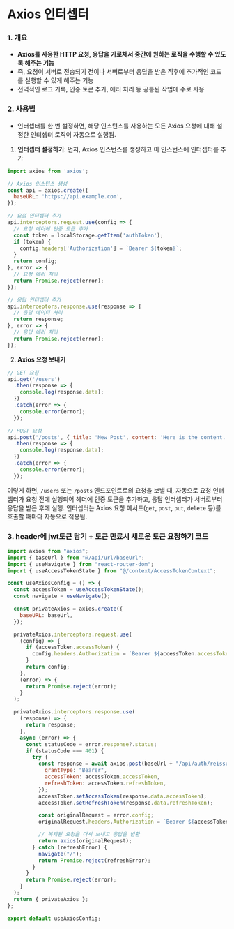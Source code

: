# Axios 인터셉터

### 1. 개요

- **Axios를 사용한 HTTP 요청, 응답을 가로채서 중간에 원하는 로직을 수행할 수 있도록 해주는 기능**
- 즉, 요청이 서버로 전송되기 전이나 서버로부터 응답을 받은 직후에 추가적인 코드를 실행할 수 있게 해주는 기능
- 전역적인 로그 기록, 인증 토큰 추가, 에러 처리 등 공통된 작업에 주로 사용

### 2. 사용법

- 인터셉터를 한 번 설정하면, 해당 인스턴스를 사용하는 모든 Axios 요청에 대해 설정한 인터셉터 로직이 자동으로 실행됨.

1. **인터셉터 설정하기**: 먼저, Axios 인스턴스를 생성하고 이 인스턴스에 인터셉터를 추가

```javascript
import axios from 'axios';

// Axios 인스턴스 생성
const api = axios.create({
  baseURL: 'https://api.example.com',
});

// 요청 인터셉터 추가
api.interceptors.request.use(config => {
  // 요청 헤더에 인증 토큰 추가
  const token = localStorage.getItem('authToken');
  if (token) {
    config.headers['Authorization'] = `Bearer ${token}`;
  }
  return config;
}, error => {
  // 요청 에러 처리
  return Promise.reject(error);
});

// 응답 인터셉터 추가
api.interceptors.response.use(response => {
  // 응답 데이터 처리
  return response;
}, error => {
  // 응답 에러 처리
  return Promise.reject(error);
});
```

2. **Axios 요청 보내기**

```javascript
// GET 요청
api.get('/users')
  .then(response => {
    console.log(response.data);
  })
  .catch(error => {
    console.error(error);
  });

// POST 요청
api.post('/posts', { title: 'New Post', content: 'Here is the content.' })
  .then(response => {
    console.log(response.data);
  })
  .catch(error => {
    console.error(error);
  });
```

이렇게 하면, `/users` 또는 `/posts` 엔드포인트로의 요청을 보낼 때, 자동으로 요청 인터셉터가 요청 전에 실행되어 헤더에 인증 토큰을 추가하고, 응답 인터셉터가 서버로부터 응답을 받은 후에 실행. 인터셉터는 Axios 요청 메서드(`get`, `post`, `put`, `delete` 등)를 호출할 때마다 자동으로 적용됨.



### 3. header에 jwt토큰 담기 + 토큰 만료시 새로운 토큰 요청하기 코드

```jsx
import axios from "axios";
import { baseUrl } from "@/api/url/baseUrl";
import { useNavigate } from "react-router-dom";
import { useAccessTokenState } from "@/context/AccessTokenContext";

const useAxiosConfig = () => {
  const accessToken = useAccessTokenState();
  const navigate = useNavigate();

  const privateAxios = axios.create({
    baseURL: baseUrl,
  });

  privateAxios.interceptors.request.use(
    (config) => {
      if (accessToken.accessToken) {
        config.headers.Authorization = `Bearer ${accessToken.accessToken}`;
      }
      return config;
    },
    (error) => {
      return Promise.reject(error);
    }
  );

  privateAxios.interceptors.response.use(
    (response) => {
      return response;
    },
    async (error) => {
      const statusCode = error.response?.status;
      if (statusCode === 401) {
        try {
          const response = await axios.post(baseUrl + "/api/auth/reissue", {
            grantType: "Bearer",
            accessToken: accessToken.accessToken,
            refreshToken: accessToken.refreshToken,
          });
          accessToken.setAccessToken(response.data.accessToken);
          accessToken.setRefreshToken(response.data.refreshToken);

          const originalRequest = error.config;
          originalRequest.headers.Authorization = `Bearer ${accessToken.accessToken}`;

          // 복제된 요청을 다시 보내고 응답을 반환
          return axios(originalRequest);
        } catch (refreshError) {
          navigate("/");
          return Promise.reject(refreshError);
        }
      }
      return Promise.reject(error);
    }
  );
  return { privateAxios };
};

export default useAxiosConfig;

```

